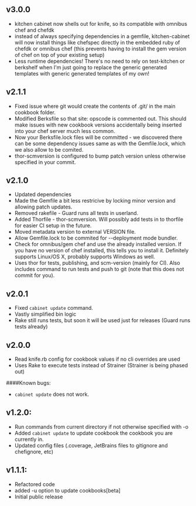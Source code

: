 ## v3.0.0
* kitchen cabinet now shells out for knife, so its compatible with omnibus chef and chefdk
* instead of always specifying dependencies in a gemfile, kitchen-cabinet will now install things like chefspec directly in the embedded ruby of chefdk or omnibus chef (this prevents having to install the gem version of chef on top of your existing setup)
* Less runtime dependencies! There's no need to rely on test-kitchen or berkshelf when I'm just going to replace the generic generated templates with generic generated templates of my own!

## v2.1.1
* Fixed issue where git would create the contents of .git/ in the main cookbook folder.
* Modified Berksfile so that site: opscode is commented out. This should make issues with new cookbook versions accidentally being inserted into your chef server much less common.
* Now your Berksfile.lock files will be committed - we discovered there can be some dependency issues same as with the Gemfile.lock, which we also allow to be comited.
* thor-scmversion is configured to bump patch version unless otherwise specified in your commit.

## v2.1.0
* Updated dependencies
* Made the Gemfile a bit less restricive by locking minor version and allowing patch updates.
* Removed rakefile - Guard runs all tests in userland.
* Added Thorfile - thor-scmversion. Will possibly add tests in to thorfile for easier CI setup in the future.
* Moved metadata version to external VERSION file.
* Allow Gemfile.lock to be commited for --deployment mode bundler.
* Check for omnibus/gem chef and use the already installed version. If you have no version of chef installed, this tells you to install it. Definitely supports Linux/OS X, probably supports Windows as well.
* Uses thor for tests, publishing, and scm-version (mainly for CI). Also includes command to run tests and push to git (note that this does not commit for you).

## v2.0.1
* Fixed `cabinet update` command.
* Vastly simplified bin logic
* Rake still runs tests, but soon it will be used just for releases (Guard runs tests already)

## v2.0.0
* Read knife.rb config for cookbook values if no cli overrides are used
* Uses Rake to execute tests instead of Strainer (Strainer is being phased out)

####Known bugs:
* `cabinet update` does not work.

## v1.2.0:

* Run commands from current directory if not otherwise specified with -o
* Added `cabinet update` to update cookbook the cookbook you are currently in.
* Updated config files (.coverage, JetBrains files to gitignore and chefignore, etc)

## v1.1.1:

* Refactored code
* added -u option to update cookbooks[beta]
* Initial public release
